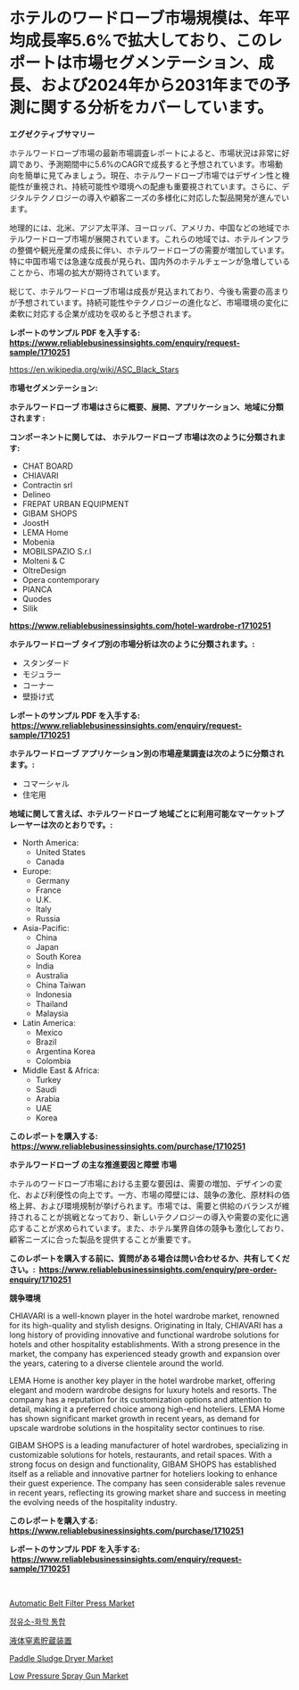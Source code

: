 <p><h1>ホテルのワードローブ市場規模は、年平均成長率5.6%で拡大しており、このレポートは市場セグメンテーション、成長、および2024年から2031年までの予測に関する分析をカバーしています。</h1></p><p><strong>エグゼクティブサマリー</strong></p>
<p><p>ホテルワードローブ市場の最新市場調査レポートによると、市場状況は非常に好調であり、予測期間中に5.6%のCAGRで成長すると予想されています。市場動向を簡単に見てみましょう。現在、ホテルワードローブ市場ではデザイン性と機能性が重視され、持続可能性や環境への配慮も重要視されています。さらに、デジタルテクノロジーの導入や顧客ニーズの多様化に対応した製品開発が進んでいます。</p><p>地理的には、北米、アジア太平洋、ヨーロッパ、アメリカ、中国などの地域でホテルワードローブ市場が展開されています。これらの地域では、ホテルインフラの整備や観光産業の成長に伴い、ホテルワードローブの需要が増加しています。特に中国市場では急速な成長が見られ、国内外のホテルチェーンが急増していることから、市場の拡大が期待されています。</p><p>総じて、ホテルワードローブ市場は成長が見込まれており、今後も需要の高まりが予想されています。持続可能性やテクノロジーの進化など、市場環境の変化に柔軟に対応する企業が成功を収めると予想されます。</p></p>
<p><strong>レポートのサンプル PDF を入手する: <a href="https://www.reliablebusinessinsights.com/enquiry/request-sample/1710251">https://www.reliablebusinessinsights.com/enquiry/request-sample/1710251</a></strong></p>
<p><a href="https://en.wikipedia.org/wiki/ASC_Black_Stars">https://en.wikipedia.org/wiki/ASC_Black_Stars</a></p>
<p><strong>市場セグメンテーション:</strong></p>
<p><strong> ホテルワードローブ 市場はさらに概要、展開、アプリケーション、地域に分類されます :</strong></p>
<p><strong>コンポーネントに関しては、 ホテルワードローブ 市場は次のように分類されます: &nbsp;</strong></p>
<p><ul><li>CHAT BOARD</li><li>CHIAVARI</li><li>Contractin srl</li><li>Delineo</li><li>FREPAT URBAN EQUIPMENT</li><li>GIBAM SHOPS</li><li>JoostH</li><li>LEMA Home</li><li>Mobenia</li><li>MOBILSPAZIO S.r.l</li><li>Molteni & C</li><li>OltreDesign</li><li>Opera contemporary</li><li>PIANCA</li><li>Quodes</li><li>Silik</li></ul></p>
<p><strong><a href="https://www.reliablebusinessinsights.com/hotel-wardrobe-r1710251">https://www.reliablebusinessinsights.com/hotel-wardrobe-r1710251</a></strong></p>
<p><strong> ホテルワードローブ タイプ別の市場分析は次のように分類されます。:</strong></p>
<p><ul><li>スタンダード</li><li>モジュラー</li><li>コーナー</li><li>壁掛け式</li></ul></p>
<p><strong>レポートのサンプル PDF を入手する: &nbsp;<a href="https://www.reliablebusinessinsights.com/enquiry/request-sample/1710251">https://www.reliablebusinessinsights.com/enquiry/request-sample/1710251</a></strong></p>
<p><strong> ホテルワードローブ アプリケーション別の市場産業調査は次のように分類されます。:</strong></p>
<p><ul><li>コマーシャル</li><li>住宅用</li></ul></p>
<p><strong>地域に関して言えば、ホテルワードローブ 地域ごとに利用可能なマーケットプレーヤーは次のとおりです。:</strong></p>
<p><ul>
    <li>
        North America:
        <ul>
            <li>United States</li>
            <li>Canada</li>
        </ul>
    </li>
    <li>
        Europe:
        <ul>
            <li>Germany</li>
            <li>France</li>
            <li>U.K.</li>
            <li>Italy</li>
            <li>Russia</li>
        </ul>
    </li>
    <li>
        Asia-Pacific:
        <ul>
            <li>China</li>
            <li>Japan</li>
            <li>South Korea</li>
            <li>India</li>
            <li>Australia</li>
            <li>China Taiwan</li>
            <li>Indonesia</li>
            <li>Thailand</li>
            <li>Malaysia</li>
        </ul>
    </li>
    <li>
        Latin America:
        <ul>
            <li>Mexico</li>
            <li>Brazil</li>
            <li>Argentina Korea</li>
            <li>Colombia</li>
        </ul>
    </li>
    <li>
        Middle East & Africa:
        <ul>
            <li>Turkey</li>
            <li>Saudi</li>
            <li>Arabia</li>
            <li>UAE</li>
            <li>Korea</li>
        </ul>
    </li>
    </ul></p>
<p><strong>このレポートを購入する: &nbsp;<a href="https://www.reliablebusinessinsights.com/purchase/1710251">https://www.reliablebusinessinsights.com/purchase/1710251</a></strong></p>
<p><strong>ホテルワードローブ の主な推進要因と障壁 市場</strong></p>
<p><p>ホテルのワードローブ市場における主要な要因は、需要の増加、デザインの変化、および利便性の向上です。一方、市場の障壁には、競争の激化、原材料の価格上昇、および環境規制が挙げられます。市場では、需要と供給のバランスが維持されることが挑戦となっており、新しいテクノロジーの導入や需要の変化に適応することが求められています。また、ホテル業界自体の競争も激化しており、顧客ニーズに合った製品を提供することが重要です。</p></p>
<p><strong>このレポートを購入する前に、質問がある場合は問い合わせるか、共有してください。:&nbsp; <a href="https://www.reliablebusinessinsights.com/enquiry/pre-order-enquiry/1710251">https://www.reliablebusinessinsights.com/enquiry/pre-order-enquiry/1710251</a></strong></p>
<p><strong>競争環境</strong></p>
<p><p>CHIAVARI is a well-known player in the hotel wardrobe market, renowned for its high-quality and stylish designs. Originating in Italy, CHIAVARI has a long history of providing innovative and functional wardrobe solutions for hotels and other hospitality establishments. With a strong presence in the market, the company has experienced steady growth and expansion over the years, catering to a diverse clientele around the world.</p><p>LEMA Home is another key player in the hotel wardrobe market, offering elegant and modern wardrobe designs for luxury hotels and resorts. The company has a reputation for its customization options and attention to detail, making it a preferred choice among high-end hoteliers. LEMA Home has shown significant market growth in recent years, as demand for upscale wardrobe solutions in the hospitality sector continues to rise.</p><p>GIBAM SHOPS is a leading manufacturer of hotel wardrobes, specializing in customizable solutions for hotels, restaurants, and retail spaces. With a strong focus on design and functionality, GIBAM SHOPS has established itself as a reliable and innovative partner for hoteliers looking to enhance their guest experience. The company has seen considerable sales revenue in recent years, reflecting its growing market share and success in meeting the evolving needs of the hospitality industry.</p></p>
<p><strong>このレポートを購入する: &nbsp; <a href="https://www.reliablebusinessinsights.com/purchase/1710251">https://www.reliablebusinessinsights.com/purchase/1710251</a></strong></p>
<p><strong>レポートのサンプル PDF を入手する: &nbsp;<a href="https://www.reliablebusinessinsights.com/enquiry/request-sample/1710251">https://www.reliablebusinessinsights.com/enquiry/request-sample/1710251</a></strong><strong></strong></p>
<p>&nbsp;</p>
<p><p><a href="https://github.com/emnqcawl19/Market-Research-Report-List-1/blob/main/automatic-belt-filter-press-market.md">Automatic Belt Filter Press Market</a></p><p><a href="https://github.com/victorsharp87978/Market-Research-Report-List-1/blob/main/4915689181865.md">정유소-화학 통합</a></p><p><a href="https://github.com/zjkmgcs938405/Market-Research-Report-List-3/blob/main/6565626168040.md">液体窒素貯蔵装置</a></p><p><a href="https://github.com/kulaberyasin52/Market-Research-Report-List-1/blob/main/paddle-sludge-dryer-market.md">Paddle Sludge Dryer Market</a></p><p><a href="https://www.linkedin.com/pulse/low-pressure-spray-gun-market-forecast-global-trends-analysis-9ukie?trackingId=itzo3JdhMYk1oeq89z%2BrPA%3D%3D">Low Pressure Spray Gun Market</a></p></p>